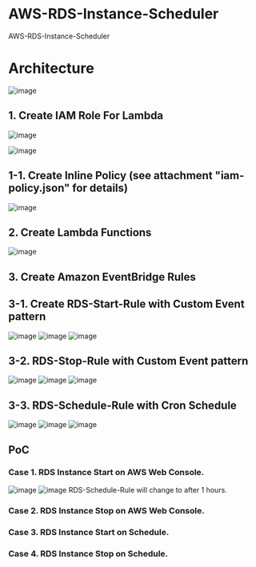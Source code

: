 # AWS-RDS-Instance-Scheduler
AWS-RDS-Instance-Scheduler 

# Architecture
![image](https://user-images.githubusercontent.com/43159901/166937171-eee393ca-f3af-4a12-9e29-d037fe07a472.png)


## 1. Create IAM Role For Lambda

![image](https://user-images.githubusercontent.com/43159901/166937754-b8d99fa0-0c5b-495b-8c48-e85942199d84.png)

![image](https://user-images.githubusercontent.com/43159901/166937972-e32dd6cd-7011-4dab-8315-8462263d11bb.png)


## 1-1. Create Inline Policy (see attachment "iam-policy.json" for details)
![image](https://user-images.githubusercontent.com/43159901/166938518-814d9ee4-806a-4aab-9932-033b559c5b94.png)

## 2. Create Lambda Functions

![image](https://user-images.githubusercontent.com/43159901/166939646-3519482c-9cc2-41fc-b691-c177cd964d36.png)

## 3. Create Amazon EventBridge Rules

## 3-1. Create RDS-Start-Rule with Custom Event pattern

![image](https://user-images.githubusercontent.com/43159901/166941405-7781e7d3-de81-4ccd-8182-ebcdca5b29b1.png)
![image](https://user-images.githubusercontent.com/43159901/166942049-888df8ae-19c0-43d2-bacf-276a94dbf3d7.png)
![image](https://user-images.githubusercontent.com/43159901/166942442-9ab0d43c-bbcd-4e1b-ac2b-f891c5d4250a.png)

## 3-2. RDS-Stop-Rule with Custom Event pattern
![image](https://user-images.githubusercontent.com/43159901/166942601-b94077e6-ddbd-4b51-b557-3341676b7ad2.png)
![image](https://user-images.githubusercontent.com/43159901/166942375-e14292d3-da4f-419f-80ba-4189983397a2.png)
![image](https://user-images.githubusercontent.com/43159901/166942445-df16882c-5ac6-4a9b-abe4-62a0579f9c98.png)


## 3-3. RDS-Schedule-Rule  with Cron Schedule
![image](https://user-images.githubusercontent.com/43159901/166942699-6a92ccfa-df0d-45c9-bb69-d72a5a370b9e.png)
![image](https://user-images.githubusercontent.com/43159901/166942916-c4954d0d-9392-4491-bd8e-03da8e24af51.png)
![image](https://user-images.githubusercontent.com/43159901/166942957-c7c754b9-61c1-40f7-9252-0308344314ad.png)


## PoC 

### Case 1. RDS Instance Start on AWS Web Console.
![image](https://user-images.githubusercontent.com/43159901/166944689-4dccb7e3-9b04-4ba9-b61e-5b80784981d4.png)
![image](https://user-images.githubusercontent.com/43159901/166944940-360dc974-3f3b-473a-9e59-b1f7c89c9510.png)
RDS-Schedule-Rule will change to after 1 hours. 

### Case 2. RDS Instance Stop on AWS Web Console.


### Case 3. RDS Instance Start on Schedule.

### Case 4. RDS Instance Stop on Schedule.
